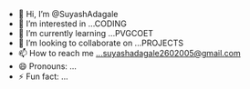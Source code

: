 - 👋 Hi, I’m @SuyashAdagale
- 👀 I’m interested in ...CODING
- 🌱 I’m currently learning ...PVGCOET
- 💞️ I’m looking to collaborate on ...PROJECTS
- 📫 How to reach me ...suyashadagale2602005@gmail.com
- 😄 Pronouns: ...
- ⚡ Fun fact: ...

<!---
SuyashAdagale/SuyashAdagale is a ✨ special ✨ repository because its `README.md` (this file) appears on your GitHub profile.
You can click the Preview link to take a look at your changes.
--->
